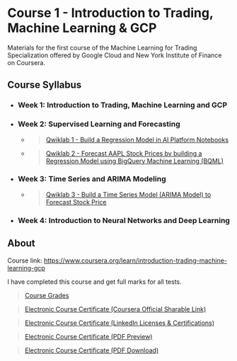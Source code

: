 # Course 1 - Introduction to Trading, Machine Learning & GCP

Materials for the first course of the Machine Learning for Trading Specialization offered by Google Cloud and New York Institute of Finance on Coursera.

## Course Syllabus

+ ### Week 1: Introduction to Trading, Machine Learning and GCP
+ ### Week 2: Supervised Learning and Forecasting
  + > [Qwiklab 1 - Build a Regression Model in AI Platform Notebooks](https://github.com/PeterQiu0516/GoogleCloud-ML-for-Trading/tree/master/Course%201%20-%20Introduction%20to%20Trading%2C%20Machine%20Learning%20%26%20GCP/Qwiklab%201%20-%20Building%20a%20Regression%20Model%20in%20AI%20Platform%20Notebooks)

  + > [Qwiklab 2 - Forecast AAPL Stock Prices by building a Regression Model using BigQuery Machine Learning (BQML)](https://github.com/PeterQiu0516/GoogleCloud-ML-for-Trading/tree/master/Course%201%20-%20Introduction%20to%20Trading%2C%20Machine%20Learning%20%26%20GCP/Qwiklab%202%20-%20Forecasting%20AAPL%20Stock%20Prices%20by%20building%20a%20Regression%20Model%20using%20BigQuery%20Machine%20Learning(BQML))
+ ### Week 3: Time Series and ARIMA Modeling

  + > [Qwiklab 3 - Build a Time Series Model (ARIMA Model) to Forecast Stock Price](https://github.com/PeterQiu0516/GoogleCloud-ML-for-Trading/tree/master/Course%201%20-%20Introduction%20to%20Trading%2C%20Machine%20Learning%20%26%20GCP/Qwiklab%203%20-%20Build%20a%20Time%20Series%20Model%20(ARIMA%20Model)%20to%20Forecast%20Stock%20Price)

+ ### Week 4: Introduction to Neural Networks and Deep Learning

## About

Course link: https://www.coursera.org/learn/introduction-trading-machine-learning-gcp

I have completed this course and get full marks for all tests.

>[Course Grades](https://github.com/PeterQiu0516/GoogleCloud-ML-for-Trading/blob/master/Course%201:%20%20Introduction%20to%20Trading%2C%20Machine%20Learning%20%26%20GCP/Course%20Grades.jpg)

>[Electronic Course Certificate (Coursera Official Sharable Link)](https://www.coursera.org/account/accomplishments/certificate/LP8JAXBGMKUZ)

>[Electronic Course Certificate (LinkedIn Licenses & Certifications)](https://www.linkedin.com/in/%E6%98%8C%E5%85%83-%E9%82%B1-b75857198/)


>[Electronic Course Certificate (PDF Preview)](https://github.com/PeterQiu0516/GoogleCloud-ML-for-Trading/blob/master/Course%201:%20%20Introduction%20to%20Trading%2C%20Machine%20Learning%20%26%20GCP/Course%20Certificate%20for%20Introduction%20to%20Trading%2C%20Machine%20Learning%20%26%20GCP.pdf)

>[Electronic Course Certificate (PDF Download)](https://github.com/PeterQiu0516/GoogleCloud-ML-for-Trading/raw/master/Course%201:%20%20Introduction%20to%20Trading%2C%20Machine%20Learning%20%26%20GCP/Course%20Certificate%20for%20Introduction%20to%20Trading%2C%20Machine%20Learning%20%26%20GCP.pdf)
